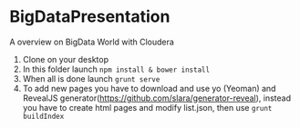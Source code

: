 # BigDataPresentation
A overview on BigData World with Cloudera

1. Clone on your desktop
2. In this folder launch ```npm install & bower install```
3. When all is done launch ```grunt serve```
4. To add new pages you have to download and use yo (Yeoman) and RevealJS generator(https://github.com/slara/generator-reveal), instead you have to create html pages and modify list.json, then use ```grunt buildIndex```
